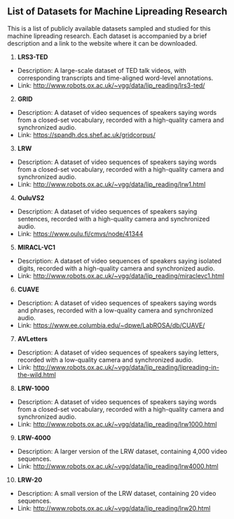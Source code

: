 ## List of Datasets for Machine Lipreading Research

This is a list of publicly available datasets sampled and studied for this machine lipreading research. 
Each dataset is accompanied by a brief description and a link to the website where it can be downloaded.

1. **LRS3-TED**
- Description: A large-scale dataset of TED talk videos, with corresponding transcripts and time-aligned word-level annotations.
- Link: http://www.robots.ox.ac.uk/~vgg/data/lip_reading/lrs3-ted/

2. **GRID**
- Description: A dataset of video sequences of speakers saying words from a closed-set vocabulary, recorded with a high-quality camera and synchronized audio.
- Link: https://spandh.dcs.shef.ac.uk/gridcorpus/

3. **LRW**
- Description: A dataset of video sequences of speakers saying words from a closed-set vocabulary, recorded with a high-quality camera and synchronized audio.
- Link: http://www.robots.ox.ac.uk/~vgg/data/lip_reading/lrw1.html

4. **OuluVS2**
- Description: A dataset of video sequences of speakers saying sentences, recorded with a high-quality camera and synchronized audio.
- Link: https://www.oulu.fi/cmvs/node/41344

5. **MIRACL-VC1**
- Description: A dataset of video sequences of speakers saying isolated digits, recorded with a high-quality camera and synchronized audio.
- Link: http://www.robots.ox.ac.uk/~vgg/data/lip_reading/miraclevc1.html

6. **CUAVE**
- Description: A dataset of video sequences of speakers saying words and phrases, recorded with a low-quality camera and synchronized audio.
- Link: https://www.ee.columbia.edu/~dpwe/LabROSA/db/CUAVE/

7. **AVLetters**
- Description: A dataset of video sequences of speakers saying letters, recorded with a low-quality camera and synchronized audio.
- Link: http://www.robots.ox.ac.uk/~vgg/data/lip_reading/lipreading-in-the-wild.html

8. **LRW-1000**
- Description: A dataset of video sequences of speakers saying words from a closed-set vocabulary, recorded with a high-quality camera and synchronized audio.
- Link: http://www.robots.ox.ac.uk/~vgg/data/lip_reading/lrw1000.html

9. **LRW-4000**
- Description: A larger version of the LRW dataset, containing 4,000 video sequences.
- Link: http://www.robots.ox.ac.uk/~vgg/data/lip_reading/lrw4000.html

10. **LRW-20**
- Description: A small version of the LRW dataset, containing 20 video sequences.
- Link: http://www.robots.ox.ac.uk/~vgg/data/lip_reading/lrw20.html
